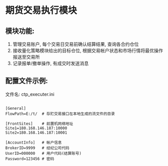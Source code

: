﻿# 期货交易执行模块

## 模块功能:
1. 管理交易账户, 每个交易日交易前确认结算结果, 查询各合约仓位  
2. 接收量化策略模块给出的目标仓位, 根据交易帐户状态和市场行情将最优操作报送至交易所  
3. 记录报单/撤单操作, 有成交时发送消息  

## 配置文件示例:
文件名: ctp_executer.ini  
<pre><code>
[General]
FlowPath=E:/t/  # 存贮交易接口在本地生成的流文件的目录

[FrontSites]    # 前置机网络地址
Site1=180.168.146.187:10000
Site2=180.168.146.187:10001

[AccountInfo]   # 帐户信息
BrokerID=9999   # 经纪公司代码
UserID=000000   # 用户代码(结算账号)
Password=123456 # 密码
</code></pre>
